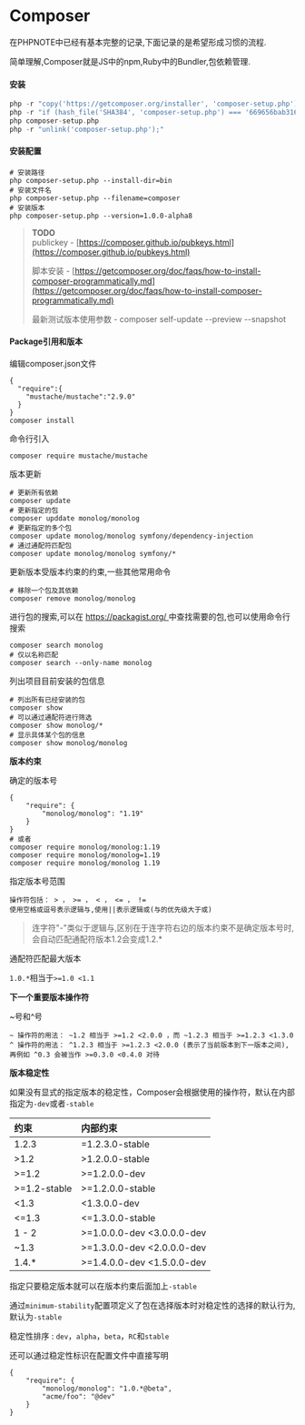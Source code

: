 # Composer

在PHPNOTE中已经有基本完整的记录,下面记录的是希望形成习惯的流程.

简单理解,Composer就是JS中的npm,Ruby中的Bundler,包依赖管理.

#### 安装

```php
php -r "copy('https://getcomposer.org/installer', 'composer-setup.php');"
php -r "if (hash_file('SHA384', 'composer-setup.php') === '669656bab3166a7aff8a7506b8cb2d1c292f042046c5a994c43155c0be6190fa0355160742ab2e1c88d40d5be660b410') { echo 'Installer verified'; } else { echo 'Installer corrupt'; unlink('composer-setup.php'); } echo PHP_EOL;"
php composer-setup.php
php -r "unlink('composer-setup.php');"
```

#### 安装配置

```
# 安装路径
php composer-setup.php --install-dir=bin
# 安装文件名
php composer-setup.php --filename=composer
# 安装版本
php composer-setup.php --version=1.0.0-alpha8
```

> **TODO**  
> publickey - [https://composer.github.io/pubkeys.html](https://composer.github.io/pubkeys.html)
>
> 脚本安装 - [https://getcomposer.org/doc/faqs/how-to-install-composer-programmatically.md](https://getcomposer.org/doc/faqs/how-to-install-composer-programmatically.md)
>
> 最新测试版本使用参数 - composer self-update --preview --snapshot

#### Package引用和版本

编辑composer.json文件

```
{
  "require":{
    "mustache/mustache":"2.9.0"
  }
}
composer install
```

命令行引入

```
composer require mustache/mustache
```

版本更新

```
# 更新所有依赖
composer update
# 更新指定的包
composer upddate monolog/monolog
# 更新指定的多个包
composer update monolog/monolog symfony/dependency-injection
# 通过通配符匹配包
composer update monolog/monolog symfony/*
```

更新版本受版本约束的约束,一些其他常用命令

```
# 移除一个包及其依赖
composer remove monolog/monolog
```

进行包的搜索,可以在 [https://packagist.org/ ](https://packagist.org/中查找需要的包,也可以使用命令行搜索)中查找需要的包,也可以使用命令行搜索

```
composer search monolog
# 仅以名称匹配
composer search --only-name monolog
```

列出项目目前安装的包信息

```
# 列出所有已经安装的包
composer show
# 可以通过通配符进行筛选
composer show monolog/*
# 显示具体某个包的信息
composer show monolog/monolog
```

**版本约束**

确定的版本号

```
{
    "require": {
        "monolog/monolog": "1.19"
    }
}
# 或者
composer require monolog/monolog:1.19
composer require monolog/monolog=1.19
composer require monolog/monolog 1.19
```

指定版本号范围

```
操作符包括： > ， >= ， < ， <= ， != 
使用空格或逗号表示逻辑与,使用||表示逻辑或(与的优先级大于或)
```

> 连字符"-"类似于逻辑与,区别在于连字符右边的版本约束不是确定版本号时,会自动匹配通配符版本1.2会变成1.2.\*

通配符匹配最大版本

`1.0.*`相当于`>=1.0 <1.1`

**下一个重要版本操作符**

~号和^号

```
~ 操作符的用法： ~1.2 相当于 >=1.2 <2.0.0 ，而 ~1.2.3 相当于 >=1.2.3 <1.3.0
^ 操作符的用法： ^1.2.3 相当于 >=1.2.3 <2.0.0 (表示了当前版本到下一版本之间),再例如 ^0.3 会被当作 >=0.3.0 <0.4.0 对待
```

**版本稳定性**

如果没有显式的指定版本的稳定性，Composer会根据使用的操作符，默认在内部指定为`-dev`或者`-stable`

| 约束 | 内部约束 |
| :--- | :--- |
| 1.2.3 | =1.2.3.0-stable |
| &gt;1.2 | &gt;1.2.0.0-stable |
| &gt;=1.2 | &gt;=1.2.0.0-dev |
| &gt;=1.2-stable | &gt;=1.2.0.0-stable |
| &lt;1.3 | &lt;1.3.0.0-dev |
| &lt;=1.3 | &lt;=1.3.0.0-stable |
| 1 - 2 | &gt;=1.0.0.0-dev &lt;3.0.0.0-dev |
| ~1.3 | &gt;=1.3.0.0-dev &lt;2.0.0.0-dev |
| 1.4.\* | &gt;=1.4.0.0-dev &lt;1.5.0.0-dev |

指定只要稳定版本就可以在版本约束后面加上`-stable`

通过`minimum-stability`配置项定义了包在选择版本时对稳定性的选择的默认行为,默认为`-stable`

稳定性排序 : `dev`，`alpha`，`beta`，`RC`和`stable`

还可以通过稳定性标识在配置文件中直接写明

```
{
    "require": {
        "monolog/monolog": "1.0.*@beta",
        "acme/foo": "@dev"
    }
}
```





